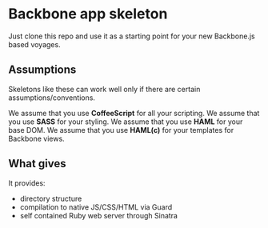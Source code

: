 # Backbone app skeleton

Just clone this repo and use it as a starting point for your new Backbone.js based voyages.

## Assumptions

Skeletons like these can work well only if there are certain assumptions/conventions.

We assume that you use **CoffeeScript** for all your scripting.
We assume that you use **SASS** for your styling.
We assume that you use **HAML** for your base DOM.
We assume that you use **HAML(c)** for your templates for Backbone views.

## What gives

It provides:

- directory structure
- compilation to native JS/CSS/HTML via Guard
- self contained Ruby web server through Sinatra